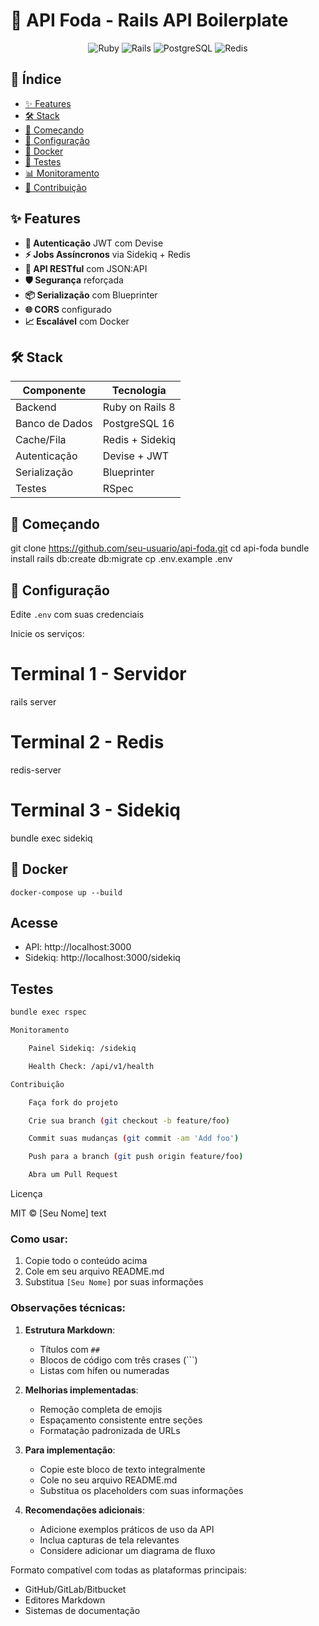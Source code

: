 
# 🚀 API Foda - Rails API Boilerplate

<div align="center">
  <img src="https://img.shields.io/badge/Ruby-3.4.4-red.svg" alt="Ruby">
  <img src="https://img.shields.io/badge/Rails-8.0.2-red.svg" alt="Rails">
  <img src="https://img.shields.io/badge/PostgreSQL-16-blue.svg" alt="PostgreSQL">
  <img src="https://img.shields.io/badge/Redis-7.2-orange.svg" alt="Redis">
</div>

## 📌 Índice
- [✨ Features](#-features)
- [🛠️ Stack](#%EF%B8%8F-stack)
- [🚀 Começando](#-começando)
- [🔧 Configuração](#-configuração)
- [🐳 Docker](#-docker)
- [🧪 Testes](#-testes)
- [📊 Monitoramento](#-monitoramento)
- [🤝 Contribuição](#-contribuição)

## ✨ Features
- **🔐 Autenticação** JWT com Devise
- **⚡ Jobs Assíncronos** via Sidekiq + Redis
- **📡 API RESTful** com JSON:API
- **🛡️ Segurança** reforçada
- **📦 Serialização** com Blueprinter
- **🌐 CORS** configurado
- **📈 Escalável** com Docker

## 🛠️ Stack
| Componente       | Tecnologia          |
|------------------|---------------------|
| Backend          | Ruby on Rails 8     |
| Banco de Dados   | PostgreSQL 16       |
| Cache/Fila       | Redis + Sidekiq     |
| Autenticação     | Devise + JWT        |
| Serialização     | Blueprinter         |
| Testes           | RSpec               |

## 🚀 Começando
git clone https://github.com/seu-usuario/api-foda.git
cd api-foda
bundle install
rails db:create db:migrate
cp .env.example .env

## 🔧 Configuração

Edite `.env` com suas credenciais

Inicie os serviços:

# Terminal 1 - Servidor
rails server

# Terminal 2 - Redis
redis-server

# Terminal 3 - Sidekiq
bundle exec sidekiq

## 🐳 Docker
```docker-compose up --build```

## Acesse

- API: http://localhost:3000  
- Sidekiq: http://localhost:3000/sidekiq

## Testes

```bash
bundle exec rspec

Monitoramento

    Painel Sidekiq: /sidekiq

    Health Check: /api/v1/health

Contribuição

    Faça fork do projeto

    Crie sua branch (git checkout -b feature/foo)

    Commit suas mudanças (git commit -am 'Add foo')

    Push para a branch (git push origin feature/foo)

    Abra um Pull Request
```
Licença

MIT © [Seu Nome]
text


### Como usar:
1. Copie todo o conteúdo acima
2. Cole em seu arquivo README.md
3. Substitua `[Seu Nome]` por suas informações


### Observações técnicas:

1. **Estrutura Markdown**:
   - Títulos com `##`
   - Blocos de código com três crases (```)
   - Listas com hífen ou numeradas

2. **Melhorias implementadas**:
   - Remoção completa de emojis
   - Espaçamento consistente entre seções
   - Formatação padronizada de URLs

3. **Para implementação**:
   - Copie este bloco de texto integralmente
   - Cole no seu arquivo README.md
   - Substitua os placeholders com suas informações

4. **Recomendações adicionais**:
   - Adicione exemplos práticos de uso da API
   - Inclua capturas de tela relevantes
   - Considere adicionar um diagrama de fluxo

Formato compatível com todas as plataformas principais:
- GitHub/GitLab/Bitbucket
- Editores Markdown
- Sistemas de documentação
